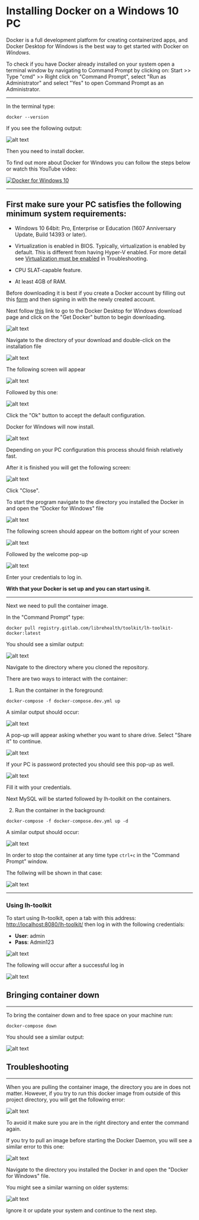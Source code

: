 # Installing Docker on a Windows 10 PC

Docker is a full development platform for creating containerized apps, and Docker Desktop for Windows is the best way to get started with Docker on _Windows_.

To check if you have Docker already installed on your system open a terminal window by navigating to Command Prompt by clicking on: Start >> Type "cmd" >> Right click on "Command Prompt", select "Run as Administrator" and select "Yes" to open Command Prompt as an Administrator.

---

In the terminal type:

```
docker --version
```

If you see the following output:

![alt text](img/docker-not-installed-message.png "Docker not installed message")

Then you need to install docker.

To find out more about Docker for Windows you can follow the steps below or watch this YouTube video:

[![Docker for Windows 10](img/youtube-thumbnail.png)](https://youtu.be/iJeL2tOFfvM?t=14 "Docker for Windows 10")

---

## First make sure your PC satisfies the following minimum system requirements:

- Windows 10 64bit: Pro, Enterprise or Education (1607 Anniversary Update, Build 14393 or later).

- Virtualization is enabled in BIOS. Typically, virtualization is enabled by default. This is different from having Hyper-V enabled. For more detail see [Virtualization must be enabled](https://docs.docker.com/docker-for-windows/troubleshoot/#virtualization-must-be-enabled) in Troubleshooting.

- CPU SLAT-capable feature.

- At least 4GB of RAM.

Before downloading it is best if you create a Docker account by filling out this [form](https://hub.docker.com/signup) and then signing in with the newly created account.

Next follow [this](https://hub.docker.com/editions/community/docker-ce-desktop-windows) link to go to the Docker Desktop for Windows download page and click on the "Get Docker" button to begin downloading.

![alt text](img/docker-download-button.png "Docker download")

Navigate to the directory of your download and double-click on the installation file

![alt text](img/docker-file.png "Docker file")

The following screen will appear

![alt text](img/docker-download-screen.png "Docker download screen")

Followed by this one:

![alt text](img/docker-configuration-screen.png "Docker configuration screen")

Click the "Ok" button to accept the default configuration.

Docker for Windows will now install.

![alt text](img/unpacking-docker-files.png "Docker installation process")

Depending on your PC configuration this process should finish relatively fast.

After it is finished you will get the following screen:

![alt text](img/installation-finished.png "Docker installation finished")

Click "Close".

To start the program navigate to the directory you installed the Docker in and open the "Docker for Windows" file

![alt text](img/docker-start-icon.png "Docker start icon")

The following screen should appear on the bottom right of your screen

![alt text](img/docker-desktop-starting.png "Docker Desktop starting")

Followed by the welcome pop-up

![alt text](img/docker-welcome-pop-up.png "Docker Welcome Pop-up")

Enter your credentials to log in.

**With that your Docker is set up and you can start using it.**

---

Next we need to pull the container image.

In the "Command Prompt" type:

```
docker pull registry.gitlab.com/librehealth/toolkit/lh-toolkit-docker:latest
```

You should see a similar output:

![alt text](img/pulling-container-image.png "Pulling a container image output")

Navigate to the directory where you cloned the repository.

There are two ways to interact with the container:

1. Run the container in the foreground:

```
docker-compose -f docker-compose.dev.yml up
```

A similar output should occur:

![alt text](img/container-in-foreground.png "Container in foreground output")

A pop-up will appear asking whether you want to share drive. Select "Share it" to continue.

![alt text](img/share-pop-up.png "pop-up")

If your PC is password protected you should see this pop-up as well.

![alt text](img/docker-access.png "docker access")

Fill it with your credentials.

Next MySQL will be started followed by lh-toolkit on the containers.

2. Run the container in the background:

```
docker-compose -f docker-compose.dev.yml up -d
```

A similar output should occur:

![alt text](img/container-in-background.png "Container in background output")

In order to stop the container at any time type `ctrl+c` in the "Command Prompt" window.

The follwing will be shown in that case:

![alt text](img/docker-server-stop.png "Docker server stop")

---

### Using lh-toolkit

To start using lh-toolkit, open a tab with this address: [http://localhost:8080/lh-toolkit/](http://localhost:8080/lh-toolkit/) then log in with the following credentials:

- **User**: admin
- **Pass**: Admin123

![alt text](img/lh-sign-in.png "Sign in page for Libre Health toolkit")

The following will occur after a successful log in

![alt text](img/sign-in-success.png "Successful sign in page")

## Bringing container down

---

To bring the container down and to free space on your machine run:

```
docker-compose down
```

You should see a similar output:

![alt text](img/bringing-container-down.png "Output from the 'docker-compose down' command")

## Troubleshooting

---

When you are pulling the container image, the directory you are in does not matter.
However, if you try to run this docker image from outside of this project directory, you will get the following error:

![alt text](img/wrong-path-name.png "Output from the 'docker-compose down' command")

To avoid it make sure you are in the right directory and enter the command again.

If you try to pull an image before starting the Docker Daemon, you will see a similar error to this one:

![alt text](img/no-daemon-pull-request.png "Output when Docker daemon is not running")

Navigate to the directory you installed the Docker in and open the "Docker for Windows" file.

You might see a similar warning on older systems:

![alt text](img/old-windows.png "No Windows output")

Ignore it or update your system and continue to the next step.
